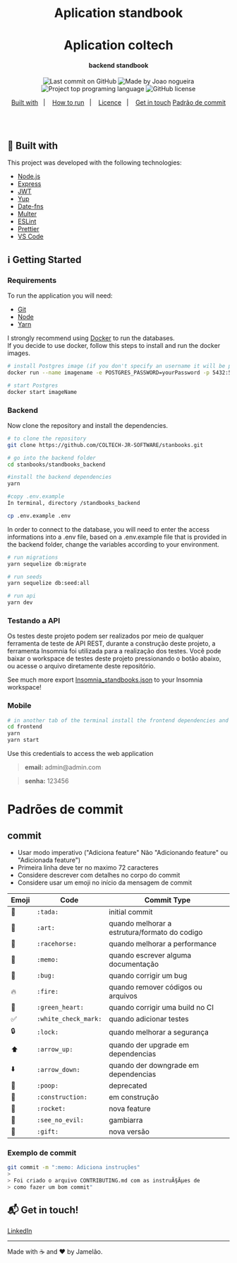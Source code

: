 <h1 align="center">
    Aplication standbook
    <br>
</h1>

<h1 align="center">
   Aplication coltech
</h1>

<h4 align="center">
  backend standbook
</h4>

<p align="center">
<img alt="Last commit on GitHub" src="https://img.shields.io/github/last-commit/joaomenna1/COLTECH?color=7159C1">
<img alt="Made by Joao nogueira" src="https://img.shields.io/badge/made%20by-joaomenna1-%20?color=7159C1">
<img alt="Project top programing language" src="https://img.shields.io/github/languages/top/joaomenna1/COLTECH?color=7159C1">
<img alt="GitHub license" src="https://img.shields.io/github/license/joaomenna1/COLTECH?color=7159C1">
</p>

<p align="center">
  <a href="#rocket-built-with">Built with</a>&nbsp;&nbsp;&nbsp;|&nbsp;&nbsp;&nbsp;
  <a href="#information_source-how-to-run">How to run</a>&nbsp;&nbsp;&nbsp;|&nbsp;&nbsp;&nbsp;
  <a href="#page_facing_up-license">Licence</a>&nbsp;&nbsp;&nbsp;|&nbsp;&nbsp;&nbsp;
  <a href="#mailbox_with_mail-get-in-touch">Get in touch</a>
  <a href="#commit">Padrão de commit</a>

</p>
<br><br>

## :rocket: Built with

This project was developed with the following technologies:

-   [Node.js](https://nodejs.org/)
-   [Express](https://expressjs.com/)
-   [JWT](https://jwt.io/)
-   [Yup](https://www.npmjs.com/package/yup)
-   [Date-fns](https://date-fns.org/)
-   [Multer](https://github.com/expressjs/multer)
-   [ESLint](https://eslint.org/)
-   [Prettier](https://prettier.io/)
-   [VS Code](https://code.visualstudio.com/)

## :information_source: Getting Started

### Requirements

To run the application you will need:
* [Git](https://git-scm.com)
* [Node](https://nodejs.org/)
* [Yarn](https://yarnpkg.com/)

I strongly recommend using [Docker](https://www.docker.com/) to run the databases.
<br>
If you decide to use docker, follow this steps to install and run the docker images.

```bash
# install Postgres image (if you don't specify an username it will be postgres by default)
docker run --name imagename -e POSTGRES_PASSWORD=yourPassword -p 5432:5432 -d postgres

# start Postgres
docker start imageName

```
### Backend
Now clone the repository and install the dependencies.
```bash
# to clone the repository
git clone https://github.com/COLTECH-JR-SOFTWARE/stanbooks.git

# go into the backend folder
cd stanbooks/standbooks_backend

#install the backend dependencies
yarn

#copy .env.example 
In terminal, directory /standbooks_backend

cp .env.example .env

```
In order to connect to the database, you will need to enter the access informations into a .env file, based on a .env.example file that is provided in the backend folder, change the variables according to your environment.
```bash
# run migrations
yarn sequelize db:migrate

# run seeds
yarn sequelize db:seed:all

# run api
yarn dev
```
### Testando a API

Os testes deste projeto podem ser realizados por meio de qualquer ferramenta de teste de API REST, durante a construção deste projeto, a ferramenta Insomnia foi utilizada para a realização dos testes.
Você pode baixar o workspace de testes deste projeto pressionando o botão abaixo, ou acesse o arquivo diretamente deste repositório.

See much more export [Insomnia_standbooks.json](https://github.com/COLTECH-JR-SOFTWARE/stanbooks/blob/master/standbook_backend/insomnia.json 'Insomnia config') to your Insomnia workspace!


### Mobile

```bash
# in another tab of the terminal install the frontend dependencies and run it
cd frontend
yarn
yarn start
```
Use this credentials to access the web application
<blockquote><strong>email:</strong> admin@admin.com</blockquote>
<blockquote> <strong>senha:</strong> 123456</blockquote>



# Padrões de commit

## commit

- Usar modo imperativo ("Adiciona feature" Não "Adicionando feature" ou "Adicionada feature")
- Primeira linha deve ter no maximo 72 caracteres
- Considere descrever com detalhes no corpo do commit
- Considere usar um emoji no iní­cio da mensagem de commit

Emoji | Code | Commit Type
------------ | ------------- | -------------
:tada: | `:tada:` | initial commit
:art: | `:art:` | quando melhorar a estrutura/formato do codigo
:racehorse: | `:racehorse:` | quando melhorar a performance
:memo: | `:memo:` | quando escrever alguma documentação
:bug: | `:bug:` | quando corrigir um bug
:fire: | `:fire:` | quando remover códigos ou arquivos
:green_heart: | `:green_heart:` | quando corrigir uma build no CI
:white_check_mark: | `:white_check_mark:` | quando adicionar testes
:lock: | `:lock:` | quando melhorar a segurança
:arrow_up: | `:arrow_up:` | quando der upgrade em dependencias
:arrow_down: | `:arrow_down:` | quando der downgrade em dependencias
:poop: | `:poop:` | deprecated
:construction: | `:construction:` | em construção
:rocket: | `:rocket:` | nova feature
:see_no_evil: | `:see_no_evil:` | gambiarra
:gift: | `:gift:` | nova versão

### Exemplo de commit
```bash
git commit -m ":memo: Adiciona instruções"
>
> Foi criado o arquivo CONTRIBUTING.md com as instruÃ§Ãµes de
> como fazer um bom commit"
```


## :mailbox_with_mail: Get in touch!

[LinkedIn](https://linkedin.com/in/nogueira-menna-barreto)

---

Made with :coffee: and ♥ by Jamelão.
